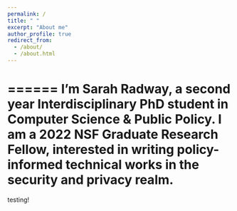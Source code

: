 ```yaml
---
permalink: /
title: " "
excerpt: "About me"
author_profile: true
redirect_from: 
  - /about/
  - /about.html
---
```


======
I’m Sarah Radway, a second year Interdisciplinary PhD student in Computer Science & Public Policy. I am a 2022 NSF Graduate Research Fellow, interested in writing policy-informed technical works in the security and privacy realm.
=======
testing!
